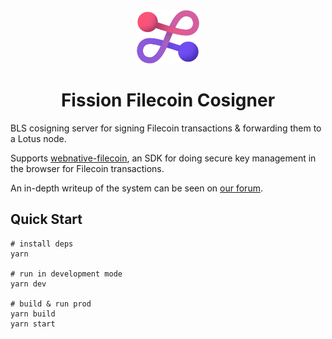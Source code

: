 <div align="center">
  <img src="https://github.com/fission-codes/kit/blob/main/images/logo-icon-coloured.png?raw=true" alt="Fission logo" width="100" />

  <h1>Fission Filecoin Cosigner</h1>
</div>

BLS cosigning server for signing Filecoin transactions & forwarding them to a Lotus node.

Supports [webnative-filecoin](https://github.com/fission-suite/webnative-filecoin), an SDK for doing secure key management in the browser for Filecoin transactions.

An in-depth writeup of the system can be seen on [our forum](https://talk.fission.codes/t/filecoin-phase-2-write-up/1913).

## Quick Start
```shell
# install deps
yarn

# run in development mode
yarn dev

# build & run prod
yarn build
yarn start
```
